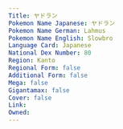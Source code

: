 ```yaml
---
﻿Title: ヤドラン
Pokemon Name Japanese: ヤドラン
Pokemon Name German: Lahmus
Pokemon Name English: Slowbro
Language Card: Japanese
National Dex Number: 80
Region: Kanto
Regional Form: false
Additional Form: false
Mega: false
Gigantamax: false
Cover: false
Link: 
Owned: 
---
```


